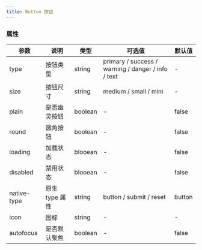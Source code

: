 ```yaml
---
title: Button 按钮
---
```


<script>
  export default {
    data() {
      return {
        loading: false,
        modules: [
          {
            key: "basic",
            title: "基础用法",
            source: `<ml-button>默认</ml-button>
            <ml-button type="primary">主要</ml-button>
            <ml-button type="success">成功</ml-button>
            <ml-button type="warning">警告</ml-button>
            <ml-button type="danger">危险</ml-button>
            <ml-button type="info">提示</ml-button>
            <ml-button type="text">文字</ml-button>`
          },
          {
            key: "plain",
            title: "幽灵按钮",
            source: `<ml-button plain>默认</ml-button>
            <ml-button type="primary" plain>主要</ml-button>
            <ml-button type="success" plain>成功</ml-button>
            <ml-button type="warning" plain>警告</ml-button>
            <ml-button type="danger" plain>危险</ml-button>
            <ml-button type="info" plain>提示</ml-button>`
          },
          {
            key: "round",
            title: "圆角按钮",
            source: ` <ml-button round>默认</ml-button>
            <ml-button type="primary" round>主要</ml-button>
            <ml-button type="success" round>成功</ml-button>
            <ml-button type="warning" round>警告</ml-button>
            <ml-button type="danger" round>危险</ml-button>
            <ml-button type="info" round>提示</ml-button>`
          },
          {
            key: "disabled",
            title: "禁用按钮",
            tips: "你可以使用 <code>disabled</code> 属性来定义按钮是否可用，它接受一个 <code>Boolean</code> 值。",
            source: `<ml-button disabled>默认</ml-button>
            <ml-button type="primary" disabled>主要</ml-button>
            <ml-button type="success" disabled>成功</ml-button>
            <ml-button type="warning" disabled>警告</ml-button>
            <ml-button type="danger" disabled>危险</ml-button>
            <ml-button type="info" disabled>提示</ml-button>`
          },
          {
            key: "icon",
            title: "图标按钮",
            tips: "设置 <code>icon</code> 属性即可,没有文字的圆角图标按钮显示为圆形",
            source: `<ml-button icon="ml-icon-share">默认</ml-button>
            <ml-button type="warning" icon="ml-icon-delete" round>圆角</ml-button>
            <ml-button type="primary" icon="ml-icon-favorite"></ml-button>
            <ml-button type="success" icon="ml-icon-module" round></ml-button>`
          },
          {
            key: "size",
            title: "不同尺寸",
            tips: "额外的尺寸：<code>medium</code>、<code>small</code>、<code>mini</code>，通过设置size属性来配置它们。",
            source: ` <ml-button type="primary">默认</ml-button>
            <ml-button type="primary" size="medium">中等</ml-button>
            <ml-button type="primary" size="small">小型</ml-button>
            <ml-button type="primary" size="mini">超小</ml-button>`
          },
          {
            key: "group",
            title: "按钮组",
            source: `<ml-button-group>
              <ml-button type="primary" icon="ml-icon-arrow-left">上一页</ml-button>
              <ml-button type="primary">
                <span>下一页</span>
                <i class="ml-icon-arrow-right"></i>
              </ml-button>
            </ml-button-group>
            <ml-button-group>
              <ml-button type="primary" icon="ml-icon-share"></ml-button>
              <ml-button type="primary" icon="ml-icon-delete"></ml-button>
              <ml-button type="primary" icon="ml-icon-favorite"></ml-button>
            </ml-button-group>`
          },
          {
            key: "loading",
            title: "加载中...",
            source: ` <ml-button 
            type="primary" 
            icon="ml-icon-icon_work_fill" 
            :loading="loading" 
            @click="handleClick">点我试试</ml-button>
            <ml-button type="primary" loading>圆角</ml-button>`
          }
        ]
      };
    },
    methods: {
      handleClick() {
        this.loading = true;
      }
    }
  };
</script>

<block title="Button 按钮" desc="常用的操作按钮。" :modules="modules">
  <template slot="basic">
    <ml-button>默认</ml-button>
    <ml-button type="primary">主要</ml-button>
    <ml-button type="success">成功</ml-button>
    <ml-button type="warning">警告</ml-button>
    <ml-button type="danger">危险</ml-button>
    <ml-button type="info">提示</ml-button>
    <ml-button type="text">文字</ml-button>
  </template>
  <template slot="plain">
    <ml-button plain>默认</ml-button>
    <ml-button type="primary" plain>主要</ml-button>
    <ml-button type="success" plain>成功</ml-button>
    <ml-button type="warning" plain>警告</ml-button>
    <ml-button type="danger" plain>危险</ml-button>
    <ml-button type="info" plain>提示</ml-button>
  </template>
  <template slot="round">
    <ml-button round>默认</ml-button>
    <ml-button type="primary" round>主要</ml-button>
    <ml-button type="success" round>成功</ml-button>
    <ml-button type="warning" round>警告</ml-button>
    <ml-button type="danger" round>危险</ml-button>
    <ml-button type="info" round>提示</ml-button>
  </template>
  <template slot="disabled">
    <ml-button disabled>默认</ml-button>
    <ml-button type="primary" disabled>主要</ml-button>
    <ml-button type="success" disabled>成功</ml-button>
    <ml-button type="warning" disabled>警告</ml-button>
    <ml-button type="danger" disabled>危险</ml-button>
    <ml-button type="info" disabled>提示</ml-button>
  </template>
  <template slot="icon">
    <ml-button icon="ml-icon-share">默认</ml-button>
    <ml-button type="warning" icon="ml-icon-delete" round>圆角</ml-button>
    <ml-button type="primary" icon="ml-icon-favorite"></ml-button>
    <ml-button type="success" icon="ml-icon-module" round></ml-button>
  </template>
  <template slot="size">
    <ml-button type="primary">默认</ml-button>
    <ml-button type="primary" size="medium">中等</ml-button>
    <ml-button type="primary" size="small">小型</ml-button>
    <ml-button type="primary" size="mini">超小</ml-button>
  </template>
  <template slot="group">
    <ml-button-group>
      <ml-button type="primary" icon="ml-icon-arrow-left">上一页</ml-button>
      <ml-button type="primary">
        <span>下一页</span>
        <i class="ml-icon-arrow-right"></i>
      </ml-button>
    </ml-button-group>
    <ml-button-group>
      <ml-button type="primary" icon="ml-icon-share"></ml-button>
      <ml-button type="primary" icon="ml-icon-delete"></ml-button>
      <ml-button type="primary" icon="ml-icon-favorite"></ml-button>
    </ml-button-group>
  </template>
  <template slot="loading">
    <ml-button type="primary" icon="ml-icon-icon_work_fill" :loading="loading" @click="handleClick">点我试试</ml-button>
    <ml-button type="primary" loading>圆角</ml-button>
  </template>
</block>

### 属性

| 参数 | 说明 | 类型 | 可选值 | 默认值 |
| ----------- | -------------- | ------- | -------------------------------------------------- | ------ |
| type | 按钮类型 | string | primary / success / warning / danger / info / text | - |
| size | 按钮尺寸 | string | medium / small / mini | - |
| plain | 是否幽灵按钮 | boolean | - | false |
| round | 圆角按钮 | boolean | - | false |
| loading | 加载状态 | blooean | - | false |
| disabled | 禁用状态 | blooean | - | false |
| native-type | 原生 type 属性 | string | button / submit / reset | button |
| icon | 图标 | string | - | - |
| autofocus | 是否默认聚焦 | boolean | - | false |